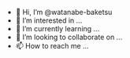 - 👋 Hi, I’m @watanabe-baketsu
- 👀 I’m interested in ...
- 🌱 I’m currently learning ...
- 💞️ I’m looking to collaborate on ...
- 📫 How to reach me ...

<!---
watanabe-baketsu/watanabe-baketsu is a ✨ special ✨ repository because its `README.md` (this file) appears on your GitHub profile.
You can click the Preview link to take a look at your changes.
--->

